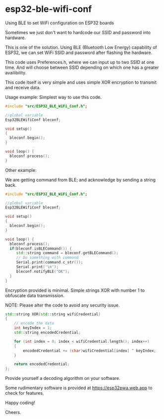 # esp32-ble-wifi-conf
Using BLE to set WiFi configuration on ESP32 boards

Sometimes we just don't want to hardcode our SSID and password into hardware.

This is one of the solution.
Using BLE (Bluetooth Low Energy) capability of ESP32, we can set WiFi SSID and password after flashing the hardware.

This code uses Preferences.h, where we can input up to two SSID at one time.
And will choose between SSID depending on which one has a greater availibility.

This code itself is very simple and uses simple XOR encryption to transmit and receive data.


Usage example:
Simplest way to use this code.

```cpp
#include "src/ESP32_BLE_WiFi_Conf.h";

//global variable
Esp32BLEWifiConf bleconf;

void setup()
{
  bleconf.begin();
}

void loop() {
  bleconf.process();
}
```

Other example:

We are getting command from BLE;
and acknowledge by sending a string back.

```cpp
#include "src/ESP32_BLE_WiFi_Conf.h";

//global variable
Esp32BLEWifiConf bleconf;

void setup()
{
  bleconf.begin();
}

void loop() {
  bleconf.process();
  if(bleconf.isBLECommand()) {
     std::string command = bleconf.getBLECommand();
     // Do something with command
     Serial.print(command.c_str());
     Serial.print('\n');
     bleconf.notifyBLE("OK");
  }
}
```

Encryption provided is minimal. 
Simple strings XOR with number 1 to obfuscate data transmission.

NOTE: Please alter the code to avoid any security issue.

```cpp
std::string XOR(std::string wifiCredential)
{
    // encode the data
    int keyIndex = 1;
    std::string encodedCredential;

    for (int index = 0; index < wifiCredential.length(); index++)
    {
        encodedCredential += (char)wifiCredential[index] ^ keyIndex;
    }

    return encodedCredential;
};
```

Provide yourself a decoding algorithm on your software.

Some rudimentary software is provided at https://esp32pwa.web.app to check for features.

Happy coding!

Cheers.